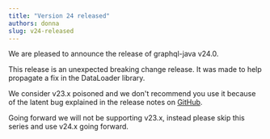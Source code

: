 ```yaml
---
title: "Version 24 released"
authors: donna
slug: v24-released
---
```


We are pleased to announce the release of graphql-java v24.0.

This release is an unexpected breaking change release. It was made to help propagate a fix in the DataLoader library.

We consider v23.x poisoned and we don't recommend you use it because of the latent bug explained in the release notes on [GitHub](https://github.com/graphql-java/graphql-java/releases/tag/v24.0).

Going forward we will not be supporting v23.x, instead please skip this series and use v24.x going forward.